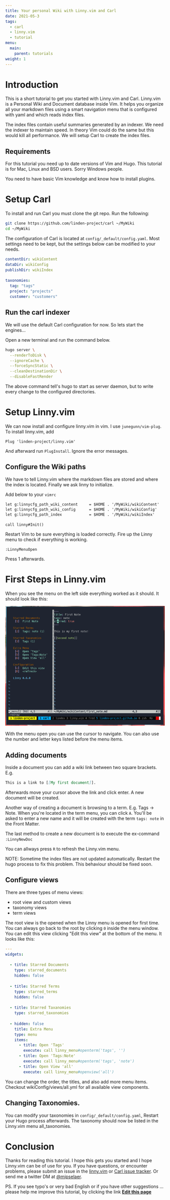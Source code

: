 ```yaml
---
title: Your personal Wiki with Linny.vim and Carl
date: 2021-05-3
tags:
  - carl
  - linny.vim
  - tutorial
menu:
  main:
    parent: tutorials
weight: 1
---
```


# Introduction

This is a short tutorial to get you started with Linny.vim and Carl. Linny.vim
is a Personal Wiki and Document database inside Vim. It helps you organize all
your markdown files using a smart navigation menu that is configured with
yaml and which reads index files.

The index files contain useful summaries generated by an indexer. We
need the indexer to maintain speed. In theory Vim could do the same but this
would kill all performance. We will setup Carl to create the index files.

## Requirements

For this tutorial you need up to date versions of Vim and Hugo. This tutorial
is for Mac, Linux and BSD users. Sorry Windows people.

You need to have basic Vim knowledge and know how to install plugins.

# Setup Carl

To install and run Carl you must clone the git repo. Run the following:

```bash
git clone https://github.com/linden-project/carl ~/MyWiki
cd ~/MyWiki
```

The configuration of Carl is located at `config/_default/config.yaml`. Most
settings need to be kept, but the settings below can be modified to your needs.

```yaml
contentDir: wikiContent
dataDir: wikiConfig
publishDir: wikiIndex

taxonomies:
  tag: "tags"
  project: "projects"
  customer: "customers"
```

## Run the carl indexer

We will use the default Carl configuration for now. So lets start the engines...

Open a new terminal and run the command below.

```bash
hugo server \
  --renderToDisk \
  --ignoreCache \
  --forceSyncStatic \
  --cleanDestinationDir \
  --disableFastRender
```

The above command tell's hugo to start as server daemon, but to write every
change to the configured directories.

# Setup Linny.vim

We can now install and configure linny.vim in vim. I use `junegunn/vim-plug`. To install linny.vim, add

```vim
Plug 'linden-project/linny.vim'
```

And afterward run `PlugInstall`. Ignore the error messages.

## Configure the Wiki paths

We have to tell Linny.vim where the markdown files are stored and where the
index is located. Finally we ask linny to initialize.

Add below to your `vimrc`

```vim
let g:linnycfg_path_wiki_content     = $HOME . '/MyWiki/wikiContent'
let g:linnycfg_path_wiki_config      = $HOME . '/MyWiki/wikiConfig'
let g:linnycfg_path_index            = $HOME . '/MyWiki/wikiIndex'

call linny#Init()
```

Restart Vim to be sure everything is loaded correctly. Fire up the Linny menu to check if everything is working.

```
:LinnyMenuOpen
```

Press 1 afterwards.

# First Steps in Linny.vim

When you see the menu on the left side everything worked as it should. It should look like this:

![](/linny-firstview.png)

With the menu open you can use the cursor to navigate. You can also use the
number and letter keys listed before the menu items.

## Adding documents

Inside a document you can add a wiki link between two square brackets. E.g.

```markdown
This is a link to [[My first document]].
```


Afterwards move your cursor above the link and click enter. A new document will
be created.

Another way of creating a document is browsing to a term. E.g. Tags -> Note.
When you're located in the term menu, you can click ````A````. You'll be asked
to enter a new name and it will be created with the term ````tags: note```` in
the Front Matter.

The last method to create a new document is to execute the ex-command ````:LinnyNewDoc````

You can allways press ````R```` to refresh the Linny.vim menu.

NOTE: Sometime the index files are not updated automatically. Restart the hugo
process to fix this problem. This behaviour should be fixed soon.

## Configure views

There are three types of menu views:

- root view and custom views
- taxonomy views
- term views

The root view is the opened when the Linny menu is opened for first time. You
can always go back to the root by clicking ````0```` inside the menu window.
You can edit this view clicking "Edit this view" at the bottom of the menu. It
looks like this:

```yaml
---
widgets:

  - title: Starred Documents
    type: starred_documents
    hidden: false

  - title: Starred Terms
    type: starred_terms
    hidden: false

  - title: Starred Taxanomies
    type: starred_taxonomies

  - hidden: false
    title: Extra Menu
    type: menu
    items:
      - title: Open 'Tags'
        execute: call linny_menu#openterm('tags', '')
      - title: Open 'Tags:Note'
        execute: call linny_menu#openterm('tags', 'note')
      - title: Open View 'all'
        execute: call linny_menu#openview('all')
```

You can change the order, the titles, and also add more menu items. Checkout
wikiConfig/views/all.yml for all available view components.

## Changing Taxonomies.

You can modify your taxonomies in `config/_default/config.yaml`, Restart your
Hugo process afterwards. The taxonomy should now be listed in the Linny.vim
menu all_taxonomies.

# Conclusion

Thanks for reading this tutorial. I hope this gets you started and I hope
Linny.vim can be of use for you. If you have questions, or encounter problems,
please submit an issue in the
[linny.vim](https://github.com/linden-project/linny.vim/issues) or [Carl issue
tracker](https://github.com/linden-project/carl/issues). Or send me a twitter
DM at [@mipselaer](https://twitter.com/mipselaer).

PS. If you see typo's or very bad English or if you have other suggestions ...
please help me improve this tutorial, by clicking the link **[Edit this
page](https://github.com/linden-project/linden-project.github.io/edit/main/content/posts/tutorial-linny-and-carl.md)**

